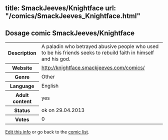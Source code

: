 title: SmackJeeves/Knightface
url: "/comics/SmackJeeves_Knightface.html"
---
Dosage comic SmackJeeves/Knightface
-----------------------------------------

<p id="msg"></p>
<script type="text/javascript">
if (window.location.search === '?edit_info_mail=sent_ok') {
  var elem = document.getElementById("msg");
  elem.innerHTML = 'Edited information sucessfully sent for review, which is usually done daily. Thanks!';
  elem.className = 'ok';
}
</script>
<table class="comicinfo">
<tr>
<th>Description</th><td>A paladin who betrayed abusive people who used to be his friends seeks to rebuild faith in himself and his god.</td>
</tr>
<tr>
<th>Website</th><td><a href="http://knightface.smackjeeves.com/comics/">http://knightface.smackjeeves.com/comics/</a></td>
</tr>
<tr>
<th>Genre</th><td>Other</td>
</tr>
<tr>
<th>Language</th><td>English</td>
</tr>
<tr>
<th>Adult content</th><td>yes</td>
</tr>
<tr>
<th>Status</th><td>ok on 29.04.2013</td>
</tr>
<tr>
<th>Votes</th><td>0</td>
</tr>
</table>

[Edit this info](SmackJeeves_Knightface_edit.html) or go back to the [comic list](../comic-index.html).
